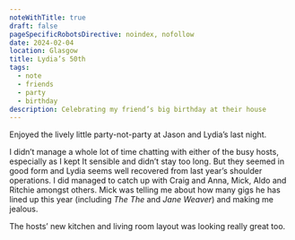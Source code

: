```yaml
---
noteWithTitle: true
draft: false
pageSpecificRobotsDirective: noindex, nofollow
date: 2024-02-04
location: Glasgow
title: Lydia’s 50th
tags:
  - note
  - friends
  - party
  - birthday
description: Celebrating my friend’s big birthday at their house
---
```

Enjoyed the lively little party-not-party at Jason and Lydia’s last night.

I didn’t manage a whole lot of time chatting with either of the busy hosts, especially as I kept It sensible and didn’t stay too long. But they seemed in good form and Lydia seems well recovered from last year’s shoulder operations. I did managed to catch up with Craig and Anna, Mick, Aldo and Ritchie amongst others. Mick was telling me about how many gigs he has lined up this year (including _The The_ and _Jane Weaver_) and making me jealous.

The hosts’ new kitchen and living room layout was looking really great too.
